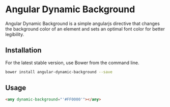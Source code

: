 # Angular Dynamic Background

Angular Dynamic Background is a simple angularjs directive that changes the background color of an element and sets an optimal font color for better legibility.

## Installation
For the latest stable version, use Bower from the command line.
```bash
bower install angular-dynamic-background --save
```
## Usage
```html
<any dynamic-background="'#FF0000'"></any>
```